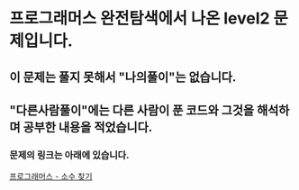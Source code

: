 # 프로그래머스 완전탐색에서 나온 level2 문제입니다.
## 이 문제는 풀지 못해서 "나의풀이"는 없습니다.
## "다른사람풀이"에는 다른 사람이 푼 코드와 그것을 해석하며 공부한 내용을 적었습니다.
### 문제의 링크는 아래에 있습니다.
<a href="https://programmers.co.kr/learn/courses/30/lessons/42839" target="_blank">프로그래머스 - 소수 찾기</a>
